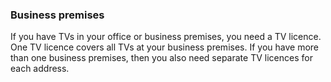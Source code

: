###  Business premises

If you have TVs in your office or business premises, you need a TV licence.
One TV licence covers all TVs at your business premises. If you have more than
one business premises, then you also need separate TV licences for each
address.
